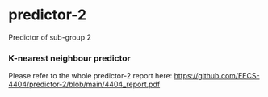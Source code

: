 # predictor-2
Predictor of sub-group 2

### K-nearest neighbour predictor

Please refer to the whole predictor-2 report here: https://github.com/EECS-4404/predictor-2/blob/main/4404_report.pdf
